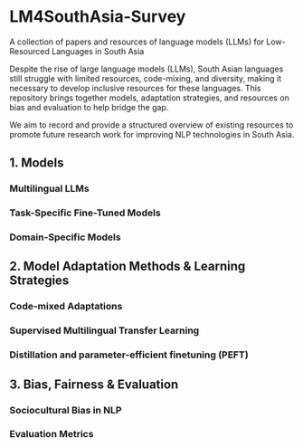 # LM4SouthAsia-Survey
A collection of papers and resources of language models (LLMs) for Low-Resourced Languages in South Asia

Despite the rise of large language models (LLMs), South Asian languages still struggle with limited resources, code-mixing, and diversity, making it necessary to develop inclusive resources for these languages. This repository brings together models, adaptation strategies, and resources on bias and evaluation to help bridge the gap. 

We aim to record and provide a structured overview of existing resources to promote future research work for improving NLP technologies in South Asia.  

## 1. Models

### Multilingual LLMs
### Task-Specific Fine-Tuned Models
### Domain-Specific Models

## 2. Model Adaptation Methods & Learning Strategies

### Code-mixed Adaptations
### Supervised Multilingual Transfer Learning
### Distillation and parameter-efficient finetuning (PEFT)

## 3. Bias, Fairness & Evaluation

### Sociocultural Bias in NLP
### Evaluation Metrics
